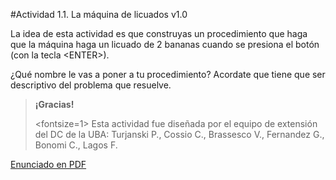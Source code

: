 #Actividad 1.1. La máquina de licuados v1.0

La idea de esta actividad es que construyas un procedimiento que haga que la máquina haga un licuado
de 2 bananas cuando se presiona el botón (con la tecla <ENTER\>).

¿Qué nombre le vas a poner a tu procedimiento?
Acordate que tiene que ser descriptivo del problema que resuelve.

> **¡Gracias!**
>
> <fontsize=1>
> Esta actividad fue diseñada por el equipo de extensión del DC de la UBA: 
> Turjanski P., Cossio C., Brassesco V.,  Fernandez G., Bonomi C., Lagos F.
> </fontsize>


[Enunciado en PDF][PDF]

[PDF]: 
https://raw.githubusercontent.com/gobstones/laprogramacionysudidactica2/master/Proyectos/2.Par%C3%A1metros%20y%20Entrada-Salida/1.1.La%20m%C3%A1quina%20de%20licuados%20v1.0/assets/resources/description.pdf "Enunciado de 'La máquina de licuados v1.0' en PDF"